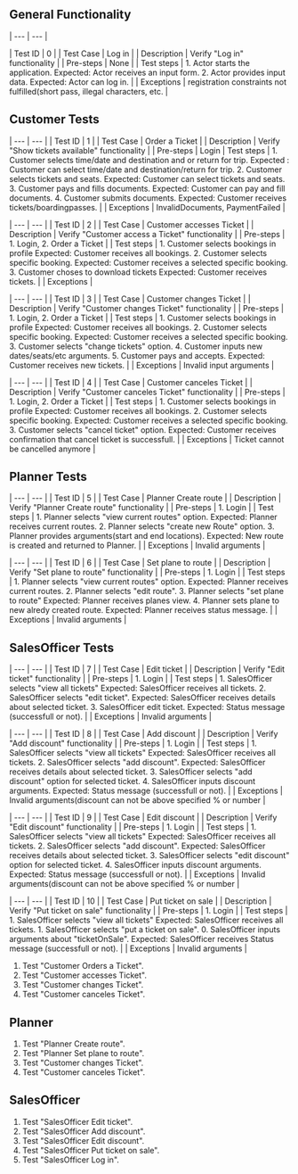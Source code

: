 ## General Functionality
| --- | --- |

| Test ID | 0 |
| Test Case | Log in |
| Description | Verify "Log in" functionality |
| Pre-steps | None |
| Test steps | 
	1. Actor starts the application.
	Expected: Actor receives an input form.
	2. Actor provides input data.
	Expected: Actor can log in.
	|
| Exceptions |  registration constraints not fulfilled(short pass, illegal characters, etc. |
<br>


## Customer Tests
| --- | --- |
| Test ID | 1 |
| Test Case | Order a Ticket |
| Description | Verify "Show tickets available" functionality |
| Pre-steps | Login
| Test steps | 
	1. Customer selects time/date and destination and or return for trip.
	Expected : Customer can select time/date and destination/return for trip.
	2. Customer selects tickets and seats.
	Expected: Customer can select tickets and seats.
	3. Customer pays and fills documents.
	Expected: Customer can pay and fill documents.
	4. Customer submits documents.
	Expected: Customer receives tickets/boardingpasses.
	|
| Exceptions | InvalidDocuments, PaymentFailed |

| --- | --- |
| Test ID | 2 |
| Test Case | Customer accesses Ticket |
| Description | Verify "Customer access a Ticket" functionality |
| Pre-steps | 1. Login, 2. Order a Ticket |
| Test steps | 
	1. Customer selects bookings in profile
	Expected: Customer receives all bookings.
	2. Customer selects specific booking.
	Expected: Customer receives a selected specific booking.
	3. Customer choses to download tickets
	Expected: Customer receives tickets. |
| Exceptions |


| --- | --- |
| Test ID | 3 |
| Test Case | Customer changes Ticket |
| Description | Verify "Customer changes Ticket" functionality |
| Pre-steps | 1. Login, 2. Order a Ticket |
| Test steps | 
	1. Customer selects bookings in profile
	Expected: Customer receives all bookings.
	2. Customer selects specific booking.
	Expected: Customer receives a selected specific booking.
	3. Customer selects "change tickets" option.
	4. Customer inputs new dates/seats/etc arguments.
	5. Customer pays and accepts.
	Expected: Customer receives new tickets.
	|
| Exceptions | Invalid input arguments |

| --- | --- |
| Test ID | 4 |
| Test Case | Customer canceles Ticket |
| Description | Verify "Customer canceles Ticket" functionality |
| Pre-steps | 1. Login, 2. Order a Ticket |
| Test steps | 
	1. Customer selects bookings in profile
	Expected: Customer receives all bookings.
	2. Customer selects specific booking.
	Expected: Customer receives a selected specific booking.
	3. Customer selects "cancel ticket" option.
	Expected: Customer receives confirmation that cancel ticket is successfull.
	|
| Exceptions | Ticket cannot be cancelled anymore |


## Planner Tests

| --- | --- |
| Test ID | 5 |
| Test Case | Planner Create route |
| Description | Verify "Planner Create route" functionality |
| Pre-steps | 1. Login |
| Test steps | 
	1. Planner selects "view current routes" option.
	Expected: Planner receives current routes.
	2. Planner selects "create new Route" option.
	3. Planner provides arguments(start and end locations).
	Expected: New route is created and returned to Planner. |
| Exceptions |  Invalid arguments |

| --- | --- |
| Test ID | 6 |
| Test Case | Set plane to route |
| Description | Verify "Set plane to route" functionality |
| Pre-steps | 1. Login |
| Test steps | 
	1. Planner selects "view current routes" option.
	Expected: Planner receives current routes.
	2. Planner selects "edit route".
	3. Planner selects "set plane to route"
	Expected: Planner receives planes view.
	4. Planner sets plane to new alredy created route.
	Expected: Planner receives status message.
	|
| Exceptions |  Invalid arguments |

## SalesOfficer Tests
| --- | --- |
| Test ID | 7 |
| Test Case | Edit ticket |
| Description | Verify "Edit ticket" functionality |
| Pre-steps | 1. Login |
| Test steps | 
	1. SalesOfficer selects "view all tickets"
	Expected: SalesOfficer receives all tickets.
	2. SalesOfficer selects "edit ticket".
	Expected: SalesOfficer receives details about selected ticket.
	3. SalesOfficer edit ticket.
	Expected: Status message (successfull or not).
	|
| Exceptions |  Invalid arguments |

| --- | --- |
| Test ID | 8 |
| Test Case | Add discount |
| Description | Verify "Add discount" functionality |
| Pre-steps | 1. Login |
| Test steps | 
	1. SalesOfficer selects "view all tickets"
	Expected: SalesOfficer receives all tickets.
	2. SalesOfficer selects "add discount".
	Expected: SalesOfficer receives details about selected ticket.
	3. SalesOfficer selects "add discount" option for selected ticket.
	4. SalesOfficer inputs discount arguments.
	Expected: Status message (successfull or not).
	|
| Exceptions |  Invalid arguments(discount can not be above specified % or number |

| --- | --- |
| Test ID | 9 |
| Test Case | Edit discount |
| Description | Verify "Edit discount" functionality |
| Pre-steps | 1. Login |
| Test steps | 
	1. SalesOfficer selects "view all tickets"
	Expected: SalesOfficer receives all tickets.
	2. SalesOfficer selects "add discount".
	Expected: SalesOfficer receives details about selected ticket.
	3. SalesOfficer selects "edit discount" option for selected ticket.
	4. SalesOfficer inputs discount arguments.
	Expected: Status message (successfull or not).
	|
| Exceptions |  Invalid arguments(discount can not be above specified % or number |


| --- | --- |
| Test ID | 10 |
| Test Case | Put ticket on sale |
| Description | Verify "Put ticket on sale" functionality |
| Pre-steps | 1. Login |
| Test steps | 
	1. SalesOfficer selects "view all tickets"
	Expected: SalesOfficer receives all tickets.
	1. SalesOfficer selects "put a ticket on sale".
	0. SalesOfficer inputs arguments about "ticketOnSale".
	Expected: SalesOfficer receives Status message (successfull or not).
	|
| Exceptions |  Invalid arguments |













1. Test "Customer Orders a Ticket".
2. Test "Customer accesses Ticket".
3. Test "Customer changes Ticket".
4. Test "Customer canceles Ticket".

## Planner
1. Test "Planner Create route".
2. Test "Planner Set plane to route".
3. Test "Customer changes Ticket".
4. Test "Customer canceles Ticket".

## SalesOfficer
1. Test "SalesOfficer Edit ticket".
2. Test "SalesOfficer Add discount".
3. Test "SalesOfficer Edit discount".
4. Test "SalesOfficer Put ticket on sale".
5. Test "SalesOfficer Log in".
